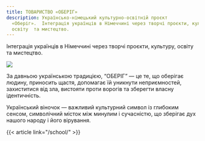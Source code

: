 ```yaml
---
title: ТОВАРИСТВО «ОБЕРІГ»
description: Українсько-німецький культурно-освітній проєкт
  «Оберіг».  Інтеграція українців в Німеччині через творчі проєкти, культуру,
  освіту  та мистецтво.
---
```

Інтеграція українців в Німеччині через творчі проєкти, культуру, освіту  та мистецтво.

![](https://res.cloudinary.com/dqzyy5upv/image/upload/v1740741931/1_%D0%BF%D0%BE%D1%81%D1%82_11_page-0001_pxwzco.jpg)

За давньою українською традицією, “ОБЕРІГ” — це те, що оберігає людину, приносить щастя, допомагає їй уникнути неприємностей, захиститися від зла, вистояти проти ворогів та зберегти власну ідентичність.

Український віночок — важливий культурний символ із глибоким сенсом, символічний місток між минулим і сучасністю, що зберігає дух нашого народу і його вірування.

{{< article link="/school/" >}}
